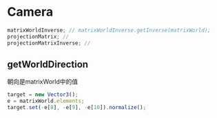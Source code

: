 # Camera

```javascript
matrixWorldInverse; // matrixWorldInverse.getInverse(matrixWorld);
projectionMatrix; //
projectionMatrixInverse; //
```
## getWorldDirection
朝向是matrixWorld中的值
```javascript
target = new Vector3();
e = matrixWorld.elements;
target.set(-e[8], -e[9], -e[10]).normalize();
```

